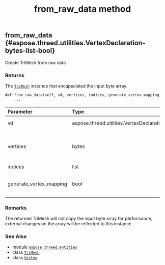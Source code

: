 ﻿---
title: from_raw_data method
second_title: Aspose.3D for Python via .NET API References
description: 
type: docs
weight: 80
url: /aspose.threed.entities/trimesh/from_raw_data/
is_root: false
---

## from_raw_data {#aspose.threed.utilities.VertexDeclaration-bytes-list-bool}

Create TriMesh from raw data


### Returns 


The [`TriMesh`](/3d/python-net/aspose.threed.entities/trimesh) instance that encapsulated the input byte array.


```python
def from_raw_data(self, vd, vertices, indices, generate_vertex_mapping):
    ...
```


| Parameter | Type | Description |
| :- | :- | :- |
| vd | aspose.threed.utilities.VertexDeclaration | Vertex declaration, must contains at least one field. |
| vertices | bytes | The input vertex data, the minimum length of the vertices must be greater or equal to vertex declaration's size |
| indices | list | The triangle indices |
| generate_vertex_mapping | bool | Generate [`Vertex`](/3d/python-net/aspose.threed.utilities/vertex) for each vertex, which is not necessary for just serialization/deserialization. |
### Remarks

The returned TriMesh will not copy the input byte array for performance, external changes on the array will be reflected to this instance.


### See Also
* module [`aspose.threed.entities`](../../)
* class [`TriMesh`](/3d/python-net/aspose.threed.entities/trimesh)
* class [`Vertex`](/3d/python-net/aspose.threed.utilities/vertex)
